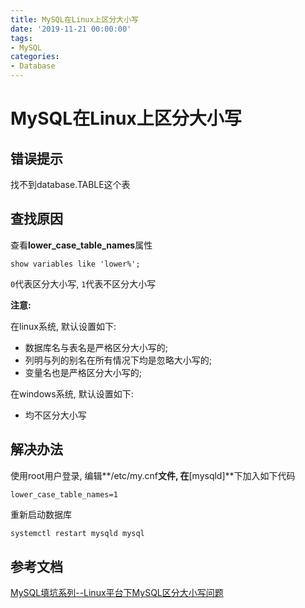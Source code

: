 ```yaml
---
title: MySQL在Linux上区分大小写
date: '2019-11-21 00:00:00'
tags:
- MySQL
categories:
- Database
---
```


# MySQL在Linux上区分大小写

## 错误提示

找不到database.TABLE这个表

## 查找原因

查看**lower_case_table_names**属性

```mysql
show variables like 'lower%';
```

`0`代表区分大小写, `1`代表不区分大小写

**注意:**

在linux系统, 默认设置如下:

- 数据库名与表名是严格区分大小写的;
- 列明与列的别名在所有情况下均是忽略大小写的;
- 变量名也是严格区分大小写的;

在windows系统, 默认设置如下:

- 均不区分大小写

## 解决办法

使用root用户登录, 编辑**/etc/my.cnf**文件, 在**[mysqld]**下加入如下代码

```properties
lower_case_table_names=1
```

重新启动数据库

```bash
systemctl restart mysqld mysql
```

## 参考文档

[MySQL填坑系列--Linux平台下MySQL区分大小写问题](https://blog.csdn.net/yuanxiang01/article/details/80813133)
